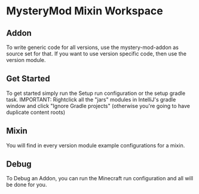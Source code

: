 # MysteryMod Mixin Workspace

## Addon

To write generic code for all versions, use the mystery-mod-addon as source set for that. If you want to use version
 specific code, then use the version module.

## Get Started

To get started simply run the Setup run configuration or the setup gradle task.
IMPORTANT: Rightclick all the "jars" modules in IntelliJ's gradle window and click "Ignore Gradle projects"
(otherwise you're going to have duplicate content roots)

## Mixin

You will find in every version module example configurations for a mixin.

## Debug

To Debug an Addon, you can run the Minecraft <Version> run configuration and all will be done for you.

